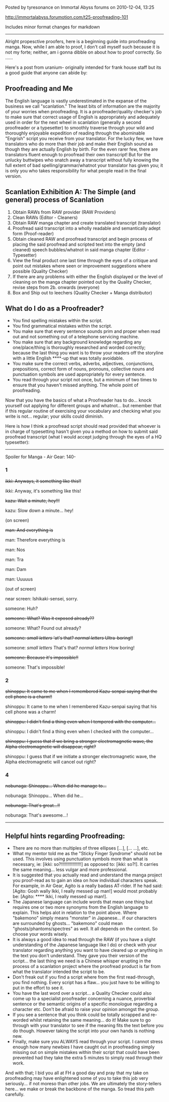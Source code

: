 Posted by tyresonance on Immortal Abyss forums on 2010-12-04, 13:25

http://immortalabyss.forumotion.com/t25-proofreading-101

Includes minor format changes for markdown

----

Alright propesctive proofers, here is a beginning guide into proofreading manga. Now, while I am able to proof, I don't call myself such because it is not my forte; neither, am i gonna dibble on about how to proof correctly. So ......

Here's a post from uranium- originally intended for frank house staff but its a good guide that anyone can abide by:


## Proofreading and Me

The English language is vastly underestimated in the expanse of the business we call "scanlation." The least bits of information are the majority of your worries when proofreading. It is a proofreader/quality checker's job to make sure that correct usage of English is appropriately and adequately used in order for the next wheel in scanlation (generally a second proofreader or a typesetter) to smoothly traverse through your wild and thoroughly enjoyable expedition of reading through the abominable "Engrish" script you receive from your translator. For the lucky few, we have translators who do more than their job and make their English sound as though they are actually English by birth. For the even rarer few, there are translators fluent enough to proofread their own transcript! But for the unlucky buttwipes who snatch away a transcript without fully knowing the full extent of bad spelling/grammar/whatnot your translator has given you; it is only you who takes responsibility for what people read in the final version.

## Scanlation Exhibition A: The Simple (and general) process of Scanlation

1. Obtain RAWs from RAW provider (RAW Providers)
2. Clean RAWs (Editor - Cleaners)
3. Obtain RAW manga chapter and create translated transcript (translator)
4. Proofread said transcript into a wholly readable and semantically adept form (Proof-reader)
5. Obtain cleaned RAW and proofread transcript and begin process of placing the said proofread and scripted text into the empty (and cleaned) speech bubbles/whatnot in said manga chapter (Editor - Typesetter)
6. View the final product one last time through the eyes of a critique and point out mistakes where seen or improvement suggestions where possible (Quality Checker)
7. If there are any problems with either the English displayed or the level of cleaning on the manga chapter pointed out by the Quality Checker, revise steps from 2b. onwards (everyone)
8. Box and Ship out to leechers (Quality Checker + Manga distributor)

## What do I do as a Proofreader?

* You find spelling mistakes within the script.
* You find grammatical mistakes within the script.
* You make sure that every sentence sounds prim and proper when read out and not something out of a telephone servicing machine.
* You make sure that any background knowledge regarding any one/place/thing is thoroughly researched and worded correctly; because the last thing you want is to throw your readers off the storyline with a little English ****-up that was totally avoidable.
* You make sure the correct verbs, adverbs, adjectives, conjunctions, prepositions, correct form of nouns, pronouns, collective nouns and punctuation symbols are used appropriately for every sentence.
* You read through your script not once, but a minimum of two times to ensure that you haven't missed anything. The whole point of proofreading.

Now that you have the basics of what a Proofreader has to do... knock yourself out applying for different groups and whatnot... but remember that if this regular routine of exercising your vocabulary and checking what you write is not... regular; your skills could diminish.

Here is how I think a proofread script should read provided that whoever is in charge of typesetting hasn't given you a method on how to submit said proofread transcript (what I would accept judging through the eyes of a HQ typesetter):

----

Spoiler for Manga - Air Gear:
140-

### 1
~~ikki: Anyways, it something like this!!~~

ikki: Anyway, it's something like this!

~~kazu: Wait a minute, hey!!!~~

kazu: Slow down a minute... hey!

(on screen)

~~man: And everything is~~

man: Therefore everything is

man: Nos

man: Tra

man: Dam

man: Uuuuus

(out of screen)


near screen: Ishikaki-sensei, sorry.

someone: Huh?

~~someone: What? Was it exposed already??~~

someone: What? Found out already?

~~someone: *small letters* 'at's that? *normal letters* Ultra-boring!!~~

someone: *small letters* That's that? *normal letters* How boring!

~~someone: Because it's impossible!!~~

someone: That's impossible!

### 2

~~shinoppu: It came to me when I remembered Kazu-senpai saying that the cell phone is a charm!!~~

shinoppu: It came to me when I remembered Kazu-senpai saying that his cell phone was a charm!

~~shinoppu: I didn't find a thing even when I tempered with the computer...~~

shinoppu: I didn't find a thing even when I checked with the computer...

~~shinoppu: I guess that if we bring a stronger electromagnetic wave, the Alpha electromagnetic will disappear, right?~~

shinoppu: I guess that if we initiate a stronger electromagnetic wave, the Alpha electromagnetic will cancel out right?

### 4
~~nobunaga: Shinoppu... When did he manage to...~~

nobunaga: Shinoppu... When did he...


~~nobunaga: That's great...!!~~

nobunaga: That's awesome...!

----

## Helpful hints regarding Proofreading:

* There are no more than multiples of three ellipses [...], [... ...], etc.
* What my mentor told me as the "Sticky Finger Syndrome" should not be used. This involves using punctuation symbols more than what is necessary, ie: [ikki: so?!!!!!!!!!!!!!!!!] as opposed to: [ikki: so?!]. It carries the same meaning... less vulgar and more professional.
* It is suggested that you actually read and understand the manga project you proof-read as to gain an idea on how individual characters speak. For example, in Air Gear, Agito is a really badass AT-rider. If he had said: [Agito: Gosh wally Ikki, I really messed up man!] would most probably be: [Agito: **** Ikki, I really messed up man!].
* The Japanese language can include words that mean one thing but requires one or two more synonyms from the English language to explain. This helps alot in relation to the point above. Where "bakemono" simply means "monster" in Japanese... if our characters are surrounded by ghosts... "bakemono" could mean "ghosts/phantoms/spectres" as well. It all depends on the context. So choose your words wisely.
* It is always a good idea to read through the RAW (if you have a slight understanding of the Japanese language like I do) or check with your translator regarding anything you want to have cleared up or anything in the text you don't understand. They gave you their version of the script... the last thing we need is a Chinese whisper erupting in the process of a scanlation project where the proofread product is far from what the translator intended the script to be.
* Don't freak out if you find a script where from the first read-through, you find nothing. Every script has a flaw... you just have to be willing to put in the effort to see it.
* You have the last word over a script... a Quality Checker could also come up to a specialist proofreader concerning a nuance, proverbial sentence or the semantic origins of a specific monologue regarding a character etc. Don't be afraid to raise your opinion amongst the group.
* If you see a sentence that you think could be totally scrapped and re-worded whilst retaining the same meaning... do it! Make sure to go through with your translator to see if the meaning fits the text before you do though. However taking the script into your own hands is nothing new.
* Finally, make sure you ALWAYS read through your script. I cannot stress enough how many newbies I have caught out in proofreading simply missing out on simple mistakes within their script that could have been prevented had they take the extra 5 minutes to simply read through their work.

And with that; I bid you all at FH a good day and pray that my take on proofreading may have enlightened some of you to take this job very seriously... if not moreso than other jobs. We are ultimately the story-tellers here... we make or break the backbone of the manga. So tread this path carefully.
